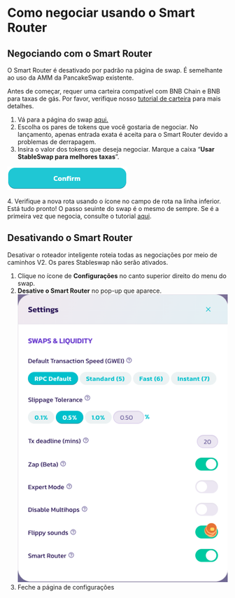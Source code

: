 # Como negociar usando o Smart Router

## Negociando com o Smart Router

O Smart Router é desativado por padrão na página de swap. É semelhante ao uso da AMM da PancakeSwap existente.&#x20;

Antes de começar, requer uma carteira compatível com BNB Chain e BNB para taxas de gás. Por favor, verifique nosso [tutorial de carteira](https://docs.pancakeswap.finance/v/portuguese-brazilian/get-started/wallet-guide) para mais detalhes.

1. Vá para a página do swap [aqui.](https://pancakeswap.finance/swap#/swap)​
2. Escolha os pares de tokens que você gostaria de negociar. No lançamento, apenas entrada exata é aceita para o Smart Router devido a problemas de derrapagem.
3. Insira o valor dos tokens que deseja negociar. Marque a caixa “**Usar StableSwap para melhores taxas**”.

![](<../../../.gitbook/assets/image (28) (1).png>)

4\. Verifique a nova rota usando o ícone no campo de rota na linha inferior. Está tudo pronto! O passo seuinte do swap é o mesmo de sempre. Se é a primeira vez que negocia, consulte o tutorial [aqui](https://docs.pancakeswap.finance/v/portuguese-brazilian/produtos/pancakeswap-exchange/trade-guide).

## Desativando o Smart Router

Desativar o roteador inteligente roteia todas as negociações por meio de caminhos V2. Os pares Stableswap não serão ativados.

1. Clique no ícone de **Configurações** no canto superior direito do menu do swap.
2. **Desative o Smart Router** no pop-up que aparece.\
   ![](<../../../.gitbook/assets/image (13) (3).png>)
3. Feche a página de configurações
